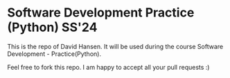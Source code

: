 # Software Development Practice (Python) SS'24
This is the repo of David Hansen. It will be used during the course Software Development - Practice(Python). 

Feel free to fork this repo. I am happy to accept all your pull requests :) 
